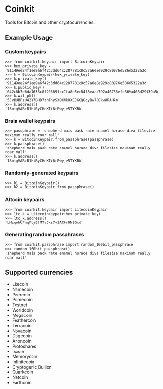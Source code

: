 Coinkit
=====

Tools for Bitcoin and other cryptocurrencies.

## Example Usage

### Custom keypairs

    >>> from coinkit.keypair import BitcoinKeypair
    >>> hex_private_key = '91149ee24f1ee9a6f42c3dd64c2287781c8c57a6e8e929c80976e586d5322a3d'
    >>> k = BitcoinKeypair(hex_private_key)
    >>> k.private_key()
    '91149ee24f1ee9a6f42c3dd64c2287781c8c57a6e8e929c80976e586d5322a3d'
    >>> k.public_key()
    '042c6b7e6da7633c8f226891cc7fa8e5ec84f8eacc792a46786efc869a408d29539a5e6f8de3f71c0014e8ea71691c7b41f45c083a074fef7ab5c321753ba2b3fe'
    >>> k.wif_pk()
    '5JvBUBPzU42Y7BHD7thTnySXQXMk8XEJGGQGcyBw7CCkw8RAH7m'
    >>> k.address()
    '13mtgVARiB1HiRyCHnKTi6rEwyje5TYKBW'

### Brain wallet keypairs
    
    >>> passphrase = 'shepherd mais pack rate enamel horace diva filesize maximum really roar mall'
    >>> k = BitcoinKeypair.from_passphrase(passphrase)
    >>> k.passphrase()
    'shepherd mais pack rate enamel horace diva filesize maximum really roar mall'
    >>> k.address()
    '13mtgVARiB1HiRyCHnKTi6rEwyje5TYKBW'

### Randomly-generated keypairs

    >>> k1 = BitcoinKeypair()
    >>> k2 = BitcoinKeypair.from_passphrase()

### Altcoin keypairs

    >>> from coinkit.keypair import LitecoinKeypair
    >>> ltc_k = LitecoinKeypair(hex_private_key)
    >>> ltc_k.address()
    'LMzqwhUFnqFLyEfMTvJkz7v1AC6v8N9Qcd'

### Generating random passphrases

    >>> from coinkit.passphrase import random_160bit_passphrase
    >>> random_160bit_passphrase()
    'shepherd mais pack rate enamel horace diva filesize maximum really roar mall'

## Supported currencies

- Litecoin
- Namecoin
- Peercoin
- Primecoin
- Testnet
- Worldcoin
- Megacoin
- Feathercoin
- Terracoin
- Novacoin
- Dogecoin
- Anoncoin
- Protoshares
- Ixcoin
- Memorycoin
- Infinitecoin
- Cryptogenic Bullion
- Quarkcoin
- Netcoin
- Earthcoin
